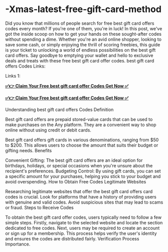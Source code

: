 # -Xmas-latest-free-gift-card-method
Did you know that millions of people search for free best gift card offers codes every month? If you're one of them, you're in luck! In this post, we've got the inside scoop on how to get your hands on these sought-after codes without spending a dime. Whether you're an avid online shopper, looking to save some cash, or simply enjoying the thrill of scoring freebies, this guide is your ticket to unlocking a world of endless possibilities on the best gift card offers. Say goodbye to emptying your wallet and hello to exclusive deals and treats with these free best gift card offer codes. best gift card offers Codes Links:

Links 1:

**[✅👉 Claim Your Free best gift card offer Codes Get Now ✅](https://bestgiftoffer.com/allgiftcard)**

**[✅👉 Claim Your Free best gift card offer Codes Get Now ✅](https://bestgiftoffer.com/allgiftcard)**

Understanding best gift card offers Codes Definition

Best gift card offers are prepaid stored-value cards that can be used to make purchases on the Any platform. They are a convenient way to shop online without using credit or debit cards.

Best gift card offers gift cards in various denominations, ranging from $50 to $200. This allows users to choose the amount that suits their budget or gifting needs. Benefits

Convenient Gifting: The best gift card offers are an ideal option for birthdays, holidays, or special occasions when you're unsure about the recipient's preferences. Budgeting Control: By using gift cards, you can set a specific amount for your purchases, helping you stick to your budget and avoid overspending. How to Obtain Free Codes Legitimate Websites

Researching legitimate websites that offer the best gift card offers card codes is crucial. Look for platforms that have a history of providing users with genuine and valid codes. Avoid suspicious sites that may lead to scams or fraud. Steps to Receive Codes

To obtain the best gift card offer codes, users typically need to follow a few simple steps. Firstly, navigate to the selected website and locate the section dedicated to free codes. Next, users may be required to create an account or sign up for a membership. This process helps verify the user's identity and ensures the codes are distributed fairly. Verification Process Importance.
